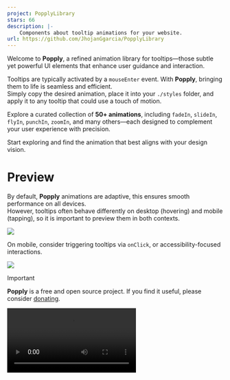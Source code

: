 ```yaml
---
project: PopplyLibrary
stars: 66
description: |-
    Components about tooltip animations for your website.
url: https://github.com/JhojanGgarcia/PopplyLibrary
---
```




Welcome to **Popply**, a refined animation library for tooltips—those subtle yet powerful UI elements that enhance user guidance and interaction.

Tooltips are typically activated by a `mouseEnter` event. With **Popply**, bringing them to life is seamless and efficient.  
Simply copy the desired animation, place it into your `./styles` folder, and apply it to any tooltip that could use a touch of motion.

Explore a curated collection of **50+ animations**, including `fadeIn`, `slideIn`, `flyIn`, `punchIn`, `zoomIn`, and many others—each designed to complement your user experience with precision.

Start exploring and find the animation that best aligns with your design vision.



# Preview 

By default, **Popply** animations are adaptive, this ensures smooth performance on all devices.  
However, tooltips often behave differently on desktop (hovering) and mobile (tapping), so it is important to preview them in both contexts.

<img src="./public/assets/desktop.png" />

On mobile, consider triggering tooltips via ```onClick```, or accessibility-focused interactions.  

<img src="./public/assets/mobile.png" />




> [!IMPORTANT]
> **Popply** is a free and open source project.
> If you find it useful, please consider [donating](https://buymeacoffee.com/jhojanggar6).

<video controls src="./public/assets/preview.mp4" title="Title" mute></video>





